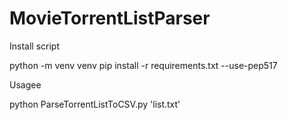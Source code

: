 # MovieTorrentListParser

Install script

python -m venv venv
pip install -r requirements.txt --use-pep517

Usagee

python ParseTorrentListToCSV.py 'list.txt'

